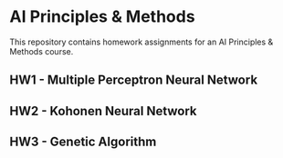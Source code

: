 # AI Principles & Methods

This repository contains homework assignments for an AI Principles & Methods course.

## HW1 - Multiple Perceptron Neural Network

## HW2 - Kohonen Neural Network

## HW3 - Genetic Algorithm

